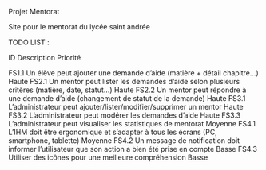 Projet Mentorat

Site pour le mentorat du lycée saint andrée

TODO LIST :

ID Description Priorité

FS1.1 Un élève peut ajouter une demande d’aide (matière + détail chapitre…) Haute 
FS2.1 Un mentor peut lister les demandes d’aide selon plusieurs critères (matière, date, statut…) Haute 
FS2.2 Un mentor peut répondre à une demande d’aide (changement de statut de la demande) Haute 
FS3.1 L’administrateur peut ajouter/lister/modifier/supprimer un mentor Haute 
FS3.2 L’administrateur peut modérer les demandes d’aide Haute 
FS3.3 L’administrateur peut visualiser les statistiques de mentorat Moyenne 
FS4.1 L’IHM doit être ergonomique et s’adapter à tous les écrans (PC, smartphone, tablette) Moyenne 
FS4.2 Un message de notification doit informer l’utilisateur que son action a bien été prise en compte Basse 
FS4.3 Utiliser des icônes pour une meilleure compréhension Basse
